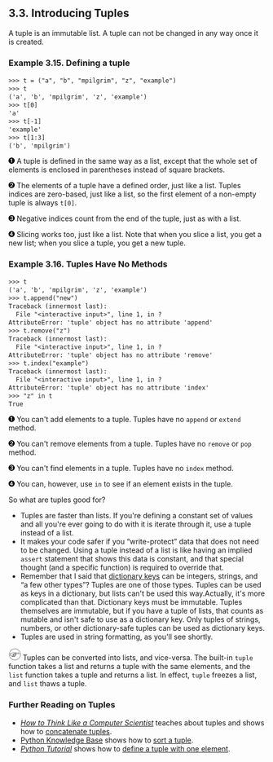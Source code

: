 

3.3. Introducing Tuples
-----------------------

A tuple is an immutable list. A tuple can not be changed in any way once
it is created.

### Example 3.15. Defining a tuple

    >>> t = ("a", "b", "mpilgrim", "z", "example") 
    >>> t
    ('a', 'b', 'mpilgrim', 'z', 'example')
    >>> t[0]                                       
    'a'
    >>> t[-1]                                      
    'example'
    >>> t[1:3]                                     
    ('b', 'mpilgrim')



[![1](../images/callouts/1.png)](#odbchelper.tuple.1.1) A tuple is defined in the same way as a list, except that the whole set of elements is enclosed in parentheses instead of square brackets. 

[![2](../images/callouts/2.png)](#odbchelper.tuple.1.2) The elements of a tuple have a defined order, just like a list. Tuples indices are zero-based, just like a list, so the first element of a non-empty tuple is always `t[0]`. 

[![3](../images/callouts/3.png)](#odbchelper.tuple.1.3) Negative indices count from the end of the tuple, just as with a list. 

[![4](../images/callouts/4.png)](#odbchelper.tuple.1.4) Slicing works too, just like a list. Note that when you slice a list, you get a new list; when you slice a tuple, you get a new tuple. 

### Example 3.16. Tuples Have No Methods

    >>> t
    ('a', 'b', 'mpilgrim', 'z', 'example')
    >>> t.append("new")    
    Traceback (innermost last):
      File "<interactive input>", line 1, in ?
    AttributeError: 'tuple' object has no attribute 'append'
    >>> t.remove("z")      
    Traceback (innermost last):
      File "<interactive input>", line 1, in ?
    AttributeError: 'tuple' object has no attribute 'remove'
    >>> t.index("example") 
    Traceback (innermost last):
      File "<interactive input>", line 1, in ?
    AttributeError: 'tuple' object has no attribute 'index'
    >>> "z" in t           
    True



[![1](../images/callouts/1.png)](#odbchelper.tuple.2.1) You can't add elements to a tuple. Tuples have no `append` or `extend` method. 

[![2](../images/callouts/2.png)](#odbchelper.tuple.2.2) You can't remove elements from a tuple. Tuples have no `remove` or `pop` method. 

[![3](../images/callouts/3.png)](#odbchelper.tuple.2.3) You can't find elements in a tuple. Tuples have no `index` method. 

[![4](../images/callouts/4.png)](#odbchelper.tuple.2.4) You can, however, use `in` to see if an element exists in the tuple. 

So what are tuples good for?

-   Tuples are faster than lists. If you're defining a constant set of
    values and all you're ever going to do with it is iterate through
    it, use a tuple instead of a list.
-   It makes your code safer if you “write-protect” data that does not
    need to be changed. Using a tuple instead of a list is like having
    an implied `assert` statement that shows this data is constant, and
    that special thought (and a specific function) is required to
    override that.
-   Remember that I said that [dictionary
    keys](index.html#odbchelper.dictionarytypes "Example 3.4. Mixing Datatypes in a Dictionary")
    can be integers, strings, and “a few other types”? Tuples are one of
    those types. Tuples can be used as keys in a dictionary, but lists
    can't be used this way.Actually, it's more complicated than that.
    Dictionary keys must be immutable. Tuples themselves are immutable,
    but if you have a tuple of lists, that counts as mutable and isn't
    safe to use as a dictionary key. Only tuples of strings, numbers, or
    other dictionary-safe tuples can be used as dictionary keys.
-   Tuples are used in string formatting, as you'll see shortly.


![Note](../images/note.png) 
Tuples can be converted into lists, and vice-versa. The built-in `tuple` function takes a list and returns a tuple with the same elements, and the `list` function takes a tuple and returns a list. In effect, `tuple` freezes a list, and `list` thaws a tuple. 

### Further Reading on Tuples

-   [*How to Think Like a Computer
    Scientist*](http://www.ibiblio.org/obp/thinkCSpy/ "Python book for computer science majors")
    teaches about tuples and shows how to [concatenate
    tuples](http://www.ibiblio.org/obp/thinkCSpy/chap10.htm).
-   [Python Knowledge
    Base](http://www.faqts.com/knowledge-base/index.phtml/fid/199/)
    shows how to [sort a
    tuple](http://www.faqts.com/knowledge-base/view.phtml/aid/4553/fid/587).
-   [*Python Tutorial*](http://www.python.org/doc/current/tut/tut.html)
    shows how to [define a tuple with one
    element](http://www.python.org/doc/current/tut/node7.html#SECTION007300000000000000000).

  

